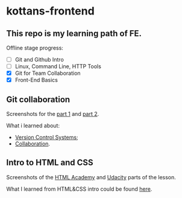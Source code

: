 # kottans-frontend

## This repo is my learning path of FE.

Offline stage progress:
- [ ] Git and Github Intro
- [ ] Linux, Command Line, HTTP Tools
- [x] Git for Team Collaboration
- [x] Front-End Basics

## Git collaboration
Screenshots for the [part 1](task_git_collaboration/part1-version_control.png) and [part 2](task_git_collaboration/part2-github&collaboration.png).

What i learned about:
 - [Version Control Systems](task_git_collaboration/vcs-reflections.md);
 - [Collaboration](task_git_collaboration/github-reflections.md).

## Intro to HTML and CSS
Screenshots of the [HTML Academy](task_git_html_css_intro/htmlacademy-progress.png) and [Udacity](task_git_html_css_intro/udacity-progress.png) parts of the lesson.

What I learned from HTML&CSS intro could be found [here](task_git_html_css_intro/reflections.md). 
